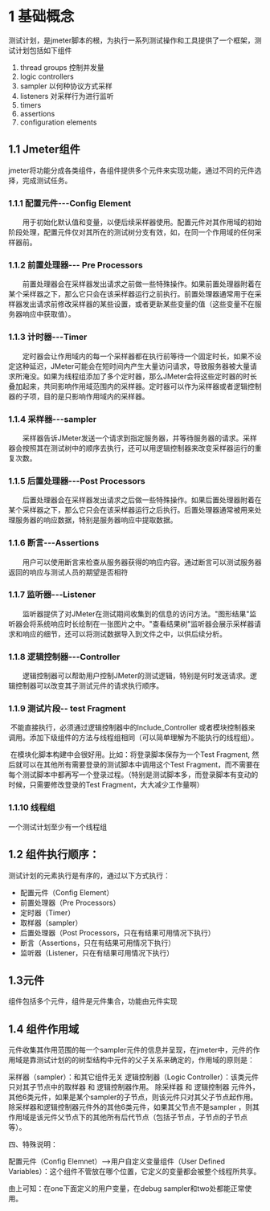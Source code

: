 # 1 基础概念

测试计划，是jmeter脚本的根，为执行一系列测试操作和工具提供了一个框架，测试计划包括如下组件

1. thread groups  控制并发量
2. logic controllers
3.  sampler 以何种协议方式采样
4. listeners 对采样行为进行监听
5. timers
6. assertions
7. configuration elements

## 1.1 Jmeter组件

​	jmeter将功能分成各类组件，各组件提供多个元件来实现功能，通过不同的元件选择，完成测试任务。

### 1.1.1 配置元件---Config Element

　　用于初始化默认值和变量，以便后续采样器使用。配置元件对其作用域的初始阶段处理，配置元件仅对其所在的测试树分支有效，如，在同一个作用域的任何采样器前。

### 1.1.2 前置处理器--- Pre Processors

　　前置处理器会在采样器发出请求之前做一些特殊操作。如果前置处理器附着在某个采样器之下，那么它只会在该采样器运行之前执行。前置处理器通常用于在采样器发出请求前修改采样器的某些设置，或者更新某些变量的值（这些变量不在服务器响应中获取值）。

### 1.1.3 计时器---Timer

　　定时器会让作用域内的每一个采样器都在执行前等待一个固定时长，如果不设定这种延迟，JMeter可能会在短时间内产生大量访问请求，导致服务器被大量请求所淹没。如果为线程组添加了多个定时器，那么JMeter会将这些定时器的时长叠加起来，共同影响作用域范围内的采样器。定时器可以作为采样器或者逻辑控制器的子项，目的是只影响作用域内的采样器。

### 1.1.4 采样器---sampler

　　采样器告诉JMeter发送一个请求到指定服务器，并等待服务器的请求。采样器会按照其在测试树中的顺序去执行，还可以用逻辑控制器来改变采样器运行的重复次数。

### 1.1.5 后置处理器---Post Processors

　　后置处理器会在采样器发出请求之后做一些特殊操作。如果后置处理器附着在某个采样器之下，那么它只会在该采样器运行之后执行。后置处理器通常被用来处理服务器的响应数据，特别是服务器响应中提取数据。

### 1.1.6 断言---Assertions

　　用户可以使用断言来检查从服务器获得的响应内容。通过断言可以测试服务器返回的响应与测试人员的期望是否相符

### 1.1.7 监听器---Listener

　　监听器提供了对JMeter在测试期间收集到的信息的访问方法。"图形结果"监听器会将系统响应时长绘制在一张图片之中。"查看结果树"监听器会展示采样器请求和响应的细节，还可以将测试数据导入到文件之中，以供后续分析。

### 1.1.8 逻辑控制器---Controller

　　逻辑控制器可以帮助用户控制JMeter的测试逻辑，特别是何时发送请求。逻辑控制器可以改变其子测试元件的请求执行顺序。

### 1.1.9 测试片段-- test Fragment 

​	不能直接执行，必须通过逻辑控制器中的Include_Controller 或者模块控制器来调用。添加下级组件的方法与线程组相同（可以简单理解为不能执行的线程组）。

​	在模块化脚本构建中会很好用。比如：将登录脚本保存为一个Test Fragment, 然后就可以在其他所有需要登录的测试脚本中调用这个Test Fragment，而不需要在每个测试脚本中都再写一个登录过程。（特别是测试脚本多，而登录脚本有变动的时候，只需要修改登录的Test Fragment，大大减少工作量啊）

### 1.1.10 线程组

一个测试计划至少有一个线程组

## 1.2 组件执行顺序：

测试计划的元素执行是有序的，通过以下方式执行：

- 配置元件（Config Element）
- 前置处理器（Pre Processors）
- 定时器（Timer）
- 取样器（sampler）
- 后置处理器（Post Processors，只在有结果可用情况下执行）
- 断言（Assertions，只在有结果可用情况下执行）
- 监听器（Listener，只在有结果可用情况下执行）

## 1.3元件

组件包括多个元件，组件是元件集合，功能由元件实现

## 1.4 组件作用域

元件收集其作用范围的每一个sampler元件的信息并呈现，在jmeter中，元件的作用域是靠测试计划的的树型结构中元件的父子关系来确定的，作用域的原则是： 

采样器（sampler）：和其它组件无关
逻辑控制器（Logic Controller）：该类元件只对其子节点中的取样器 和 逻辑控制器作用。
除采样器 和 逻辑控制器 元件外，其他6类元件，如果是某个sampler的子节点，则该元件只对其父子节点起作用。
除采样器和逻辑控制器元件外的其他6类元件，如果其父节点不是sampler ，则其作用域是该元件父节点下的其他所有后代节点（包括子节点，子节点的子节点等）。


四、特殊说明：

 配置元件（Config Elemnet）-->用户自定义变量组件（User Defined Variables）：这个组件不管放在哪个位置，它定义的变量都会被整个线程所共享。

由上可知：在one下面定义的用户变量，在debug sampler和two处都能正常使用。